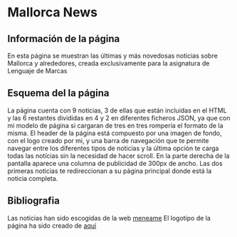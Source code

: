 # Mallorca News

## Información de la página

En esta página se muestran las últimas y más novedosas noticias sobre Mallorca y alrededores, creada exclusivamente para la asignatura de Lenguaje de Marcas

## Esquema del la página

La página cuenta con 9 noticias, 3 de ellas que están incluidas en el HTML y las 6 restantes divididas en 4 y 2 en diferentes ficheros JSON, ya que con mi modelo de página si cargaran de tres en tres rompería el formato de la misma.
El header de la página está compuesto por una imagen de fondo, con el logo creado por mi, y una barra de navegación que te permite navegar entre los diferentes tipos de noticias y la última opción te carga todas las notícias sin la necesidad de hacer scroll.
En la parte derecha de la pantalla aparece una columna de publicidad de 300px de ancho.
Las dos primeras noticias te redireccionan a su página principal donde está la noticia completa.

## Bibliografia

Las noticias han sido escogidas de la web [meneame](https://www.meneame.net/)
El logotipo de la página ha sido creado de [aquí](https://www.freelogoservices.com/es)
